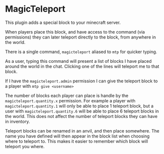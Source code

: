 # MagicTeleport

This plugin adds a special block to your minecraft server.

When players place this block, and have access to the command (via permissions) they can later teleport directly to the block, from anywhere in the world.

There is a single command, `magicteleport` aliased to `mtp` for quicker typing.

As a user, typing this command will present a list of blocks I have placed around the world in the chat. Clicking one of the lines will teleport me to that block.

If I have the `magicteleport.admin` permission I can give the teleport block to a player with `mtp give <username>`

The number of blocks each player can place is handle by the `magicteleport.quantity.x` permission. For example a player with `magicteleport.quantity.1` will only be able to place 1 teleport block, but a user with `magicteleport.quantity.6` will be able to place 6 teleport blocks in the world. This does not affect the number of teleport blocks they can have in inventory.

Teleport blocks can be renamed in an anvil, and then place somewhere. The name you have defined will then appear in the block list when choosing where to teleport to. This makes it easier to remember which block will teleport you where.